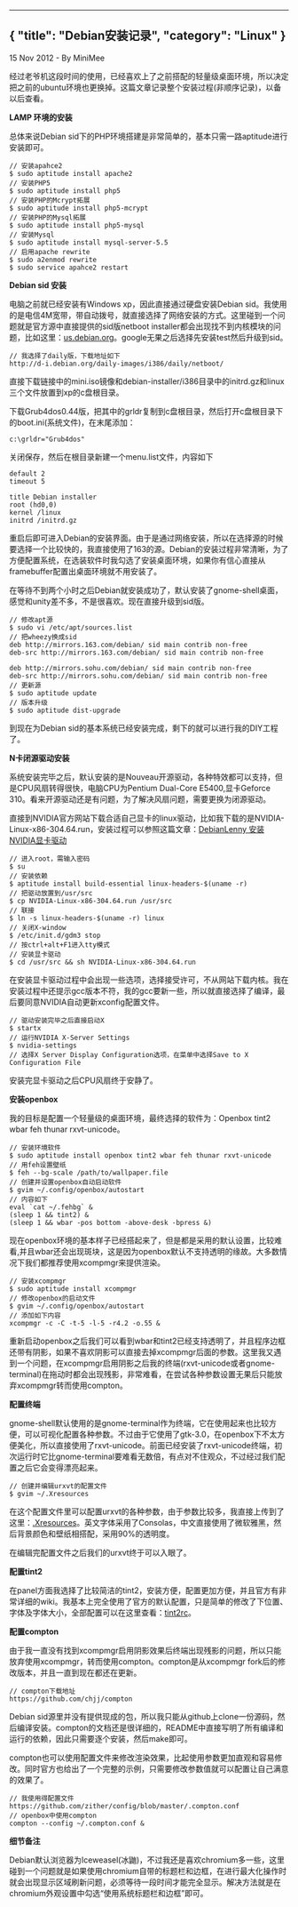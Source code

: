 -----
{
    "title": "Debian安装记录",
    "category": "Linux"
}
-----

<p class="meta">15 Nov 2012 - By MiniMee</p>

经过老爷机这段时间的使用，已经喜欢上了之前搭配的轻量级桌面环境，所以决定把之前的ubuntu环境也更换掉。这篇文章记录整个安装过程(非顺序记录)，以备以后查看。

**LAMP 环境的安装**

总体来说Debian sid下的PHP环境搭建是非常简单的，基本只需一路aptitude进行安装即可。

    // 安装apahce2
    $ sudo aptitude install apache2
    // 安装PHP5
    $ sudo aptitude install php5
    // 安装PHP的Mcrypt拓展
    $ sudo aptitude install php5-mcrypt
    // 安装PHP的Mysql拓展
    $ sudo aptitude install php5-mysql
    // 安装Mysql
    $ sudo aptitude install mysql-server-5.5
    // 启用apache rewrite
    $ sudo a2enmod rewrite 
    $ sudo service apahce2 restart

**Debian sid 安装**

电脑之前就已经安装有Windows xp，因此直接通过硬盘安装Debian sid。我使用的是电信4M宽带，带自动拨号，就直接选择了网络安装的方式。这里碰到一个问题就是官方源中直接提供的sid版netboot installer都会出现找不到内核模块的问题，比如这里：[us.debian.org](http://http.us.debian.org/debian/dists/sid/main/installer-i386/current/images/netboot/)。google无果之后选择先安装test然后升级到sid。

    // 我选择了daily版，下载地址如下
    http://d-i.debian.org/daily-images/i386/daily/netboot/

直接下载链接中的mini.iso镜像和debian-installer/i386目录中的initrd.gz和linux三个文件放置到xp的c盘根目录。

下载Grub4dos0.44版，把其中的grldr复制到c盘根目录，然后打开c盘根目录下的boot.ini(系统文件)，在末尾添加：

    c:\grldr="Grub4dos"

关闭保存，然后在根目录新建一个menu.list文件，内容如下

    default 2
    timeout 5

    title Debian installer
    root (hd0,0)
    kernel /linux
    initrd /initrd.gz

重启后即可进入Debian的安装界面。由于是通过网络安装，所以在选择源的时候要选择一个比较快的，我直接使用了163的源。Debian的安装过程非常清晰，为了方便配置系统，在选装软件时我勾选了安装桌面环境，如果你有信心直接从framebuffer配置出桌面环境就不用安装了。

在等待不到两个小时之后Debian就安装成功了，默认安装了gnome-shell桌面，感觉和unity差不多，不是很喜欢。现在直接升级到sid版。

    // 修改apt源
    $ sudo vi /etc/apt/sources.list
    // 把wheezy换成sid
    deb http://mirrors.163.com/debian/ sid main contrib non-free
    deb-src http://mirrors.163.com/debian/ sid main contrib non-free

    deb http://mirrors.sohu.com/debian/ sid main contrib non-free
    deb-src http://mirrors.sohu.com/debian/ sid main contrib non-free
    // 更新源
    $ sudo aptitude update
    // 版本升级
    $ sudo aptitude dist-upgrade

到现在为Debian sid的基本系统已经安装完成，剩下的就可以进行我的DIY工程了。

**N卡闭源驱动安装**

系统安装完毕之后，默认安装的是Nouveau开源驱动，各种特效都可以支持，但是CPU风扇转得很快，电脑CPU为Pentium Dual-Core E5400,显卡Geforce 310。看来开源驱动还是有问题，为了解决风扇问题，需要更换为闭源驱动。

直接到NVIDIA官方网站下载合适自己显卡的linux驱动，比如我下载的是NVIDIA-Linux-x86-304.64.run，安装过程可以参照这篇文章：[DebianLenny 安装NVIDIA显卡驱动](http://linux.blogbus.com/logs/35468874.html)

    // 进入root，需输入密码
    $ su
    // 安装依赖
    $ aptitude install build-essential linux-headers-$(uname -r)
    // 把驱动放置到/usr/src
    $ cp NVIDIA-Linux-x86-304.64.run /usr/src
    // 联接
    $ ln -s linux-headers-$(uname -r) linux
    // 关闭X-window
    $ /etc/init.d/gdm3 stop
    // 按ctrl+alt+F1进入tty模式
    // 安装显卡驱动
    $ cd /usr/src && sh NVIDIA-Linux-x86-304.64.run

在安装显卡驱动过程中会出现一些选项，选择接受许可，不从网站下载内核。我在安装过程中还提示gcc版本不符，我的gcc要新一些，所以就直接选择了编译，最后要同意NVIDIA自动更新xconfig配置文件。

    // 驱动安装完毕之后直接启动X
    $ startx
    // 运行NVIDIA X-Server Settings
    $ nvidia-settings
    // 选择X Server Display Configuration选项，在菜单中选择Save to X Configuration File

安装完显卡驱动之后CPU风扇终于安静了。

**安装openbox**

我的目标是配置一个轻量级的桌面环境，最终选择的软件为：Openbox tint2 wbar feh thunar rxvt-unicode。

    // 安装环境软件
    $ sudo aptitude install openbox tint2 wbar feh thunar rxvt-unicode
    // 用feh设置壁纸
    $ feh --bg-scale /path/to/wallpaper.file
    // 创建并设置openbox自动启动软件
    $ gvim ~/.config/openbox/autostart
    // 内容如下 
    eval `cat ~/.fehbg` &
    (sleep 1 && tint2) &
    (sleep 1 && wbar -pos bottom -above-desk -bpress &) 

现在openbox环境的基本样子已经搭起来了，但是都是采用的默认设置，比较难看,并且wbar还会出现斑块，这是因为openbox默认不支持透明的缘故。大多数情况下我们都推荐使用xcompmgr来提供渲染。

    // 安装xcompmgr
    $ sudo aptitude install xcompmgr
    // 修改openbox的启动文件
    $ gvim ~/.config/openbox/autostart
    // 添加如下内容
    xcompmgr -c -C -t-5 -l-5 -r4.2 -o.55 &

重新启动openbox之后我们可以看到wbar和tint2已经支持透明了，并且程序边框还带有阴影，如果不喜欢阴影可以直接去掉xcompmgr后面的参数。这里我又遇到一个问题，在xcompmgr启用阴影之后我的终端(rxvt-unicode或者gnome-terminal)在拖动时都会出现残影，非常难看，在尝试各种参数设置无果后只能放弃xcompmgr转而使用compton。

**配置终端**

gnome-shell默认使用的是gnome-terminal作为终端，它在使用起来也比较方便，可以可视化配置各种参数。不过由于它使用了gtk-3.0，在openbox下不太方便美化，所以直接使用了rxvt-unicode。前面已经安装了rxvt-unicode终端，初次运行时它比gnome-terminal要难看无数倍，有点对不住观众，不过经过我们配置之后它会变得漂亮起来。

    // 创建并编辑urxvt的配置文件
    $ gvim ~/.Xresources

在这个配置文件里可以配置urxvt的各种参数，由于参数比较多，我直接上传到了这里：[.Xresources](https://github.com/zither/config/blob/master/.Xresources)。英文字体采用了Consolas，中文直接使用了微软雅黑，然后背景颜色和壁纸相搭配，采用90%的透明度。

在编辑完配置文件之后我们的urxvt终于可以入眼了。

**配置tint2**

在panel方面我选择了比较简洁的tint2，安装方便，配置更加方便，并且官方有非常详细的wiki。我基本上完全使用了官方的默认配置，只是简单的修改了下位置、字体及字体大小，全部配置可以在这里查看：[tint2rc](https://github.com/zither/config/blob/master/tint2rc)。

**配置compton**

由于我一直没有找到xcompmgr启用阴影效果后终端出现残影的问题，所以只能放弃使用xcompmgr，转而使用compton。compton是从xcompmgr fork后的修改版本，并且一直到现在都还在更新。

    // compton下载地址
    https://github.com/chjj/compton

Debian sid源里并没有提供现成的包，所以我只能从github上clone一份源码，然后编译安装。compton的文档还是很详细的，README中直接写明了所有编译和运行的依赖，因此只需要逐个安装，然后make即可。

compton也可以使用配置文件来修改渲染效果，比起使用参数更加直观和容易修改。同时官方也给出了一个完整的示例，只需要修改参数值就可以配置让自己满意的效果了。

    // 我使用得配置文件
    https://github.com/zither/config/blob/master/.compton.conf
    // openbox中使用compton
    compton --config ~/.compton.conf &

**细节备注**

Debian默认浏览器为Iceweasel(冰鼬)，不过我还是喜欢chromium多一些，这里碰到一个问题就是如果使用chromium自带的标题栏和边框，在进行最大化操作时就会出现显示区域刷新问题，必须等待一段时间才能完全显示。解决方法就是在chromium外观设置中勾选“使用系统标题栏和边框”即可。
